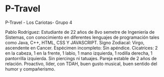 # P-Travel
P-Travel - Los Cariotas- Grupo 4


Pablo Rodríguez: Estudiante de 22 años de 8vo semetre de Ingeniería de Sistemas, con conocimiento en diferentes lenguajes de programación tales como Java, C++, HTML, CSS Y JAVASCRIPT. Signo Zodiacal: Virgo, ascendente en Cancer. Espécimen incompleto: Sin apéndice. Cicatrices: 2 en la cabeza, 1 en la frente, 1 labio, 1 mano izquierda, 1 rodilla derecha, 1 pantorrilla izquierda. Sin piercings ni tatuajes. Pareja estable de 2 años de relación. Proactivo, líder, con TDAH, buen gusto musical, buen sentido del humor y compañerismo.
